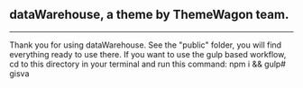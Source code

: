 
## dataWarehouse, a theme by ThemeWagon team.
---
Thank you for using dataWarehouse. See the "public" folder, you will find everything ready to use there. If you want to use the gulp based workflow, cd to this directory in your terminal and run this command: npm i && gulp# gisva
